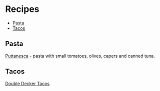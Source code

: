 # Recipes

- [Pasta](#pasta)
- [Tacos](#tacos)

## Pasta

[Puttanesca](https://www.reddit.com/r/EatCheapAndHealthy/comments/om3drf/puttanesca_its_a_south_italian_meal_easy_to_make/) - pasta with small tomatoes, olives, capers and canned tuna.

## Tacos

[Double Decker Tacos](https://www.reddit.com/r/EatCheapAndHealthy/comments/on2g1p/double_decker_taco_approx_150_per_serving/?)
